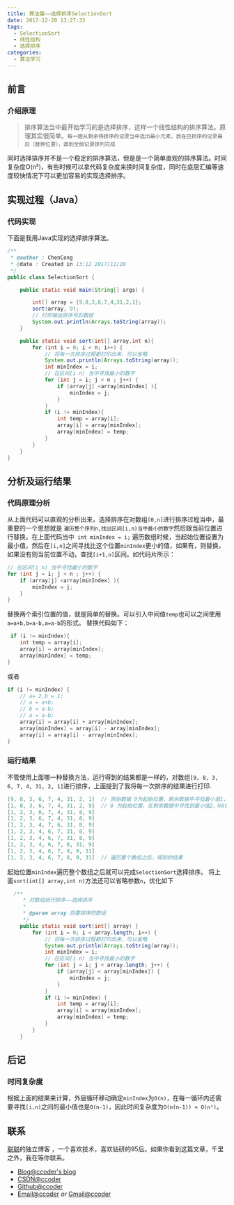 ```yaml
---
title: 算法篇——选择排序SelectionSort
date: 2017-12-20 13:27:33
tags: 
  - SelectionSort
  - 线性结构
  - 选择排序
categories:
  - 算法学习
---
```


## 前言

### 介绍原理
> 排序算法当中最开始学习的是选择排序，这样一个线性结构的排序算法。原理其实很简单。`每一趟从剩余待排序的记录当中选出最小元素，放在已排序的记录最后（替换位置），直到全部记录排列完成` 

同时选择排序并不是一个稳定的排序算法，但是是一个简单直观的排序算法。时间复杂度O(n²)，有些时候可以拿代码复杂度来换时间复杂度，同时在底层汇编等速度较快情况下可以更加容易的实现选择排序。

## 实现过程（Java）

### 代码实现
下面是我用Java实现的选择排序算法。
```java
/**
 * @author : ChenCong
 * @date : Created in 13:12 2017/12/20
 */
public class SelectionSort {

    public static void main(String[] args) {

        int[] array = {9,8,3,6,7,4,31,2,1};
        sort(array, 9);
        // 打印输出排序号的数组
        System.out.println(Arrays.toString(array));
    }

    public static void sort(int[] array,int n){
        for (int i = 0; i < n; i++) {
            // 将每一次排序过程都打印出来，可以省略
            System.out.println(Arrays.toString(array));
            int minIndex = i;
            // 在区间[i n) 当中寻找最小的数字
            for (int j = i; j < n ; j++) {
                if (array[j] <array[minIndex] ){
                    minIndex = j;
                }
            }
            if (i != minIndex){
                int temp = array[i];
                array[i] = array[minIndex];
                array[minIndex] = temp;
            }
        }
    }
}

```

## 分析及运行结果

### 代码原理分析
从上面代码可以直观的分析出来，选择排序在对数组`[0,n]`进行排序过程当中，最重要的一个思想就是 `遍历整个序列n,找出区间[i,n)当中最小的数字`然后跟当前位置进行替换。在上面代码当中` int minIndex = i;` 遍历数组时候，当起始位置设置为最小值，然后在`[i,n]`之间寻找比这个位置`minIndex`更小的值，如果有，则替换，如果没有则当前位置不动，查找`[i+1,n]`区间。如代码片所示：
```java
// 在区间[i n) 当中寻找最小的数字
for (int j = i; j < n ; j++) {
    if (array[j] <array[minIndex] ){
        minIndex = j;
    }
}
```
替换两个索引位置的值，就是简单的替换。可以引入中间值`temp`也可以之间使用`a=a+b,b=a-b,a=a-b`的形式。
替换代码如下：
```java
 if (i != minIndex){
    int temp = array[i];
    array[i] = array[minIndex];
    array[minIndex] = temp;
}
```
或者
```java
if (i != minIndex) {
    // a= 2,b = 1;
    // a = a+b; 
    // b = a-b;
    // a = a-b;
    array[i] = array[i] + array[minIndex];
    array[minIndex] = array[i] - array[minIndex];
    array[i] = array[i] - array[minIndex];
}
```

### 运行结果
不管使用上面哪一种替换方法，运行得到的结果都是一样的，对数组`[9, 8, 3, 6, 7, 4, 31, 2, 1]`进行排序，上面提到了我将每一次排序的结果进行打印.
```java
[9, 8, 3, 6, 7, 4, 31, 2, 1]  // 原始数据 9为起始位置，剩余数据中寻找最小值1，与9的位置替换，得到的结果
[1, 8, 3, 6, 7, 4, 31, 2, 9]  // 8 为起始位置，在剩余数据中寻找到最小值2,与8位置替换，得到的结果
[1, 2, 3, 6, 7, 4, 31, 8, 9]  
[1, 2, 3, 6, 7, 4, 31, 8, 9]
[1, 2, 3, 4, 7, 6, 31, 8, 9]
[1, 2, 3, 4, 6, 7, 31, 8, 9]
[1, 2, 3, 4, 6, 7, 31, 8, 9]
[1, 2, 3, 4, 6, 7, 8, 31, 9]
[1, 2, 3, 4, 6, 7, 8, 9, 31]
[1, 2, 3, 4, 6, 7, 8, 9, 31]  // 遍历整个数组之后，得到的结果
```
起始位置`minIndex`遍历整个数组之后就可以完成`SelectionSort`选择排序。
将上面`sort(int[] array,int n)`方法还可以省略参数`n`，优化如下
```java
  /**
     * 对数组进行排序——选择排序
     *
     * @param array 将要排序的数组
     */
    public static void sort(int[] array) {
        for (int i = 0; i < array.length; i++) {
            // 将每一次排序过程都打印出来，可以省略
            System.out.println(Arrays.toString(array));
            int minIndex = i;
            // 在区间[i n) 当中寻找最小的数字
            for (int j = i; j < array.length; j++) {
                if (array[j] < array[minIndex]) {
                    minIndex = j;
                }
            }
            if (i != minIndex) {
                int temp = array[i];
                array[i] = array[minIndex];
                array[minIndex] = temp;
            }
        }
    }
```

## 后记

### 时间复杂度
根据上面的结果来计算，外层循环移动确定`minIndex`为`O(n)`，在每一循环内还需要寻找`[i,n)`之间的最小值也是`O(n-1)`，因此时间复杂度为`O(n(n-1)) ≈ O(n²)`。

## 联系

[聪聪](https://ccoder.cc/)的独立博客 ，一个喜欢技术，喜欢钻研的95后。如果你看到这篇文章，千里之外，我在等你联系。

- [Blog@ccoder's blog](https://ccoder.cc/)
- [CSDN@ccoder](http://blog.csdn.net/chencong3139)
- [Github@ccoder](https://github.com/chencong-plan)
- [Email@ccoder](mailto:admin@ccoder.top) *or* [Gmail@ccoder](mailto:chencong3139@gmail.com)


